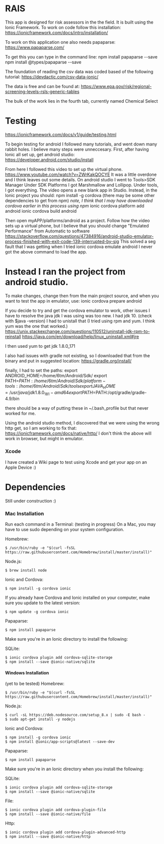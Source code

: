 # RAIS

This app is designed for risk assessors in the the field.
It is built using the Ionic Framework.
To work on code follow this installation:
https://ionicframework.com/docs/intro/installation/

To work on this application one also needs papaparse:
https://www.papaparse.com/

To get this you can type in the command line:
npm install papaparse --save
npm install @types/papaparse --save

The foundation of reading the csv data was coded based of the following tutorial:
https://devdactic.com/csv-data-ionic/

The data is free and can be found at:
https://www.epa.gov/risk/regional-screening-levels-rsls-generic-tables

The bulk of the work lies in the fourth tab, currently named Chemical Select

# Testing

https://ionicframework.com/docs/v1/guide/testing.html

To begin testing for android I followed many tutorials, and went down many rabbit holes.
I believe many steps were unneccesary. 
First, after having Ionic all set up, get android studio:
https://developer.android.com/studio/install

From here I followed this video to set up the virtual phone.
https://www.youtube.com/watch?v=ZWrKakQOCYE
It was a little overdone and I think leaves out some details.
On android studio I went to Tools>SDK Manager
Under SDK Platforms I got Marshmallow and Lollipop.
Under tools, I got everything. 
The video opens a new blank app in Studio.
Instead, in the Ionic project you should:
npm install -g cordova (there may be some other dependencies to get from npm)
*note, I think that I may have downloaded cordova earlier in this process using npm*
ionic cordova platform add android
ionic cordova build android

Then open myAPP/platforms/android as a project.
Follow how the video sets up a virtual phone, but I believe that you should
change "Emulated Performance" from Automatic to software
https://stackoverflow.com/questions/47384916/android-studio-emulator-process-finished-with-exit-code-139-interrupted-by-sig
This solved a seg fault that I was getting when I tried 
ionic cordova emulate android
I never got the above command to load the app.
# Instead I ran the project from android studio.

To make changes, change then from the main project source, and when you want to test 
the app in emulator, use:
ionic cordova prepare android

If you decide to try and get the cordova emulator to work, other issues I have to resolve
the java jdk I was using was too new. I had jdk 10. (check with $java -version)
I had to unistall that (I tried using rpm and yum. I think yum was the one that worked.)
https://unix.stackexchange.com/questions/110512/uninstall-jdk-rpm-to-reinstall
https://java.com/en/download/help/linux_uninstall.xml#jre

I then used yum to get jdk 1.8.0_171

I also had issues with gradle not existing, so I downloaded that from the binary and put in suggested location:
https://gradle.org/install/

finally, I had to set the paths:
export ANDROID_HOME=/home/6tm/Android/Sdk/
export PATH=${PATH}:/home/6tm/Android/Sdk/platform-tools:/home/6tm/Android/Sdk/tools
export JAVA_HOME=/usr/java/jdk1.8.0_181-amd64
export PATH=$PATH:/opt/gradle/gradle-4.9/bin

there should be a way of putting these in ~/.bash_profile
but that never worked for me. 

Using the android studio method, I discovered that we were using the wrong http get, so I 
am working to fix that:
https://ionicframework.com/docs/native/http/
I don't think the above will work in browser, but might in emulator.

### Xcode
I have created a Wiki page to test using Xcode and get your app on an Apple Device :)

# Dependencies
Still under construction :)

### Mac Installation
Run each command in a Terminal:
(testing in progress)
On a Mac, you may have to use sudo depending on your system configuration.

Homebrew:
```
$ /usr/bin/ruby -e "$(curl -fsSL https://raw.githubusercontent.com/Homebrew/install/master/install)"
```

Node.js:
```
$ brew install node
```

Ionic and Cordova: 
```
$ npm install -g cordova ionic
```

If you already have Cordova and Ionic installed on your computer, make sure you update to the latest version:
```
$ npm update -g cordova ionic
```

Papaparse:
```
$ npm install papaparse
```

Make sure you're in an Ionic directory to install the following:

SQLite: 
```
$ ionic cordova plugin add cordova-sqlite-storage
$ npm install --save @ionic-native/sqlite
```

#### Windows Installation
(yet to be tested)
Homebrew:
```
$ /usr/bin/ruby -e "$(curl -fsSL https://raw.githubusercontent.com/Homebrew/install/master/install)"
```

Node.js:
```
$ curl -sL https://deb.nodesource.com/setup_8.x | sudo -E bash -
$ sudo apt-get install -y nodejs
```
         
Ionic and Cordova: 
```
$ npm install -g cordova ionic
$ npm install @ionic/app-scripts@latest --save-dev
```

Papaparse:
```
$ npm install papaparse
```

Make sure you're in an Ionic directory when you install the following:

SQLite: 
```
$ ionic cordova plugin add cordova-sqlite-storage
$ npm install --save @ionic-native/sqlite
```

File: 
```
$ ionic cordova plugin add cordova-plugin-file
$ npm install --save @ionic-native/file
```

Http: 
```
$ ionic cordova plugin add cordova-plugin-advanced-http
$ npm install --save @ionic-native/http
```